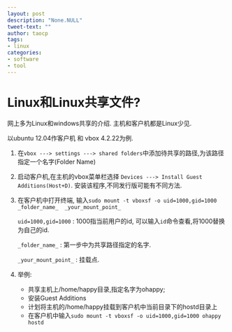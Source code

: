 ```yaml
---
layout: post
description: "None.NULL"
tweet-text: ""
author: taocp
tags:
- linux
categories:
- software
- tool
---
```


# Linux和Linux共享文件?
网上多为Linux和windows共享的介绍. 主机和客户机都是Linux少见. 

以ubuntu 12.04作客户机 和 vbox 4.2.22为例.

1. 在`vbox ---> settings ---> shared folders`中添加待共享的路径,为该路径指定一个名字(Folder Name)

1. 启动客户机,在主机的vbox菜单栏选择 `Devices ---> Install Guest Additions(Host+D)`. 安装该程序,不同发行版可能有不同方法.

1. 在客户机中打开终端, 输入`sudo mount -t vboxsf -o uid=1000,gid=1000 _folder_name_  _your_mount_point_`

    `uid=1000,gid=1000` : 1000指当前用户的id, 可以输入`id`命令查看,将1000替换为自己的id.

    `_folder_name_`  : 第一步中为共享路径指定的名字.

    `_your_mount_point_` : 挂载点.

1. 举例:
    * 共享主机上/home/happy目录,指定名字为ohappy;
    * 安装Guest Additions
    * 计划将主机的/home/happy挂载到客户机中当前目录下的hostd目录上
    * 在客户机中输入`sudo mount -t vboxsf -o uid=1000,gid=1000 ohappy  hostd`


